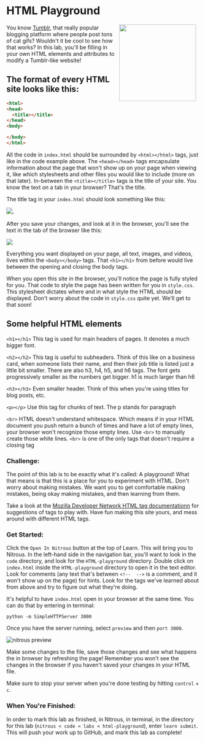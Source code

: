# HTML Playground

<img src="https://after-school-assets.s3.amazonaws.com/cat.gif" width="200px" align="right" hspace="10"> 

You know [Tumblr](http://www.tumblr.com), that really popular blogging platform where people post tons of cat gifs? Wouldn't it be cool to see how that works? In this lab, you'll be filling in your own HTML elements and attributes to modify a Tumblr-like website!

## The format of every HTML site looks like this:

```html
<html>
<head>
  <title></title>
</head>
<body>

</body>
</html>
```

All the code in `index.html` should be surrounded by `<html></html>` tags, just like in the code example above. The `<head></head>` tags encapsulate information about the page that won't show up on your page when viewing it, like which stylesheets and other files you would like to include (more on that later). In-between the `<title></title>` tags is the title of your site. You know the text on a tab in your browser? That's the title.

The title tag in your `index.html` should look something like this:

<img src="https://s3.amazonaws.com/after-school-assets/title-tag.png">.

After you save your changes, and look at it in the browser, you'll see the text in the tab of the browser like this:

<img src="https://s3.amazonaws.com/after-school-assets/title-tag-in-browser.png">

Everything you want displayed on your page, all text, images, and videos, lives within the `<body></body>` tags. That `<h1></h1>` from before would live between the opening and closing the body tags.

When you open this site in the browser, you'll notice the page is fully styled for you. That code to style the page has been written for you in `style.css`. This stylesheet dictates where and in what style the HTML should be displayed. Don't worry about the code in `style.css` quite yet. We'll get to that soon!

## Some helpful HTML elements

`<h1></h1>` This tag is used for main headers of pages. It denotes a much bigger font.

`<h2></h2>` This tag is useful to subheaders. Think of this like on a business card, when someone lists their name, and then their job title is listed just a little bit smaller. There are also h3, h4, h5, and h6 tags. The font gets progressively smaller as the numbers get bigger. h1 is much larger than h6

`<h3></h3>` Even smaller header. Think of this when you're using titles for blog posts, etc.

`<p></p>` Use this tag for chunks of text. The p stands for paragraph

`<br>` HTML doesn't understand whitespace. Which means if in your HTML document you push return a bunch of times and have a lot of empty lines, your browser won't recognize those empty lines. Use `<br>` to manually create those white lines. `<br>` is one of the only tags that doesn't require a closing tag


### Challenge:

The point of this lab is to be exactly what it's called: A playground! What that means is that this is a place for you to experiment with HTML. Don't worry about making mistakes. We want you to get comfortable making mistakes, being okay making mistakes, and then learning from them.

Take a look at the [Mozilla Developer Network HTML tag documentationn](https://developer.mozilla.org/en-US/docs/Web/HTML/Element) for suggestions of tags to play with. Have fun making this site yours, and mess around with different HTML tags.

### Get Started: 
Click the `Open In Nitrous` button at the top of Learn. This will bring you to Nitrous. In the left-hand side in the navigation bar, you'll want to look in the `code` directory, and look for the `HTML-playground` directory. Double click on `index.html` inside the `HTML-playground` directory to open it in the text editor. Look for comments (any text that's between `<!--  -->` is a comment, and it won't show up on the page) for hints. Look for the tags we've learned about from above and try to figure out what they're doing.

It's helpful to have `index.html` open in your browser at the same time. You can do that by entering in terminal: 

```
python -m SimpleHTTPServer 3000
```

Once you have the server running, select `preview` and then `port 3000`.

<img src="https://s3.amazonaws.com/after-school-assets/nitrous-preview.png" alt="nitrous preview">

Make some changes to the file, save those changes and see what happens the in browser by refreshing the page! Remember you won't see the changes in the browser if you haven't saved your changes in your HTML file.

Make sure to stop your server when you're done testing by hitting `control` + `c`.

### When You're Finished:

In order to mark this lab as finished, in Nitrous, in terminal, in the directory for this lab (`nitrous < code < labs < html-playground`), enter `learn submit`. This will push your work up to GitHub, and mark this lab as complete!

